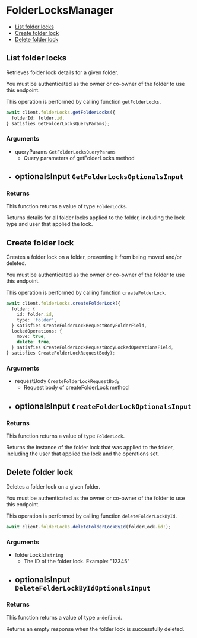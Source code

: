 # FolderLocksManager

- [List folder locks](#list-folder-locks)
- [Create folder lock](#create-folder-lock)
- [Delete folder lock](#delete-folder-lock)

## List folder locks

Retrieves folder lock details for a given folder.

You must be authenticated as the owner or co-owner of the folder to
use this endpoint.

This operation is performed by calling function `getFolderLocks`.

```ts
await client.folderLocks.getFolderLocks({
  folderId: folder.id,
} satisfies GetFolderLocksQueryParams);
```

### Arguments

- queryParams `GetFolderLocksQueryParams`
  - Query parameters of getFolderLocks method
- optionalsInput `GetFolderLocksOptionalsInput`
  -

### Returns

This function returns a value of type `FolderLocks`.

Returns details for all folder locks applied to the folder, including the
lock type and user that applied the lock.

## Create folder lock

Creates a folder lock on a folder, preventing it from being moved and/or
deleted.

You must be authenticated as the owner or co-owner of the folder to
use this endpoint.

This operation is performed by calling function `createFolderLock`.

```ts
await client.folderLocks.createFolderLock({
  folder: {
    id: folder.id,
    type: 'folder',
  } satisfies CreateFolderLockRequestBodyFolderField,
  lockedOperations: {
    move: true,
    delete: true,
  } satisfies CreateFolderLockRequestBodyLockedOperationsField,
} satisfies CreateFolderLockRequestBody);
```

### Arguments

- requestBody `CreateFolderLockRequestBody`
  - Request body of createFolderLock method
- optionalsInput `CreateFolderLockOptionalsInput`
  -

### Returns

This function returns a value of type `FolderLock`.

Returns the instance of the folder lock that was applied to the folder,
including the user that applied the lock and the operations set.

## Delete folder lock

Deletes a folder lock on a given folder.

You must be authenticated as the owner or co-owner of the folder to
use this endpoint.

This operation is performed by calling function `deleteFolderLockById`.

```ts
await client.folderLocks.deleteFolderLockById(folderLock.id!);
```

### Arguments

- folderLockId `string`
  - The ID of the folder lock. Example: "12345"
- optionalsInput `DeleteFolderLockByIdOptionalsInput`
  -

### Returns

This function returns a value of type `undefined`.

Returns an empty response when the folder lock is successfully deleted.
